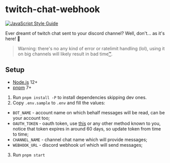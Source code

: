# twitch-chat-webhook

[![JavaScript Style Guide](https://img.shields.io/badge/code_style-standard-brightgreen.svg)](https://standardjs.com)

Ever dreamt of twitch chat sent to your discord channel? Well, don't... as it's here! 🎉

> Warning: there's no any kind of error or ratelimit handling (lol), using it on big channels will likely result in bad time[™](https://youtu.be/0FCvzsVlXpQ).

## Setup

* [Node.js](https://nodejs.org/en/download/) 12+
* [pnpm](https://pnpm.io/installation#using-npm) 7+

1. Run `pnpm install -P` to install dependencies skipping dev ones.
2. Copy `.env.sample` to `.env` and fill the values:
  - `BOT_NAME` - account name on which behalf messages will be read, can be your account too;
  - `OAUTH_TOKEN` - oauth token, use [this](https://twitchapps.com/tmi/) or any other method known to you, notice that token expires in around 60 days, so update token from time to time;
  - `CHANNEL_NAME` - channel chat name which will provide messages;
  - `WEBHOOK_URL` - discord webhook url which will send messages;
3. Run `pnpm start`
